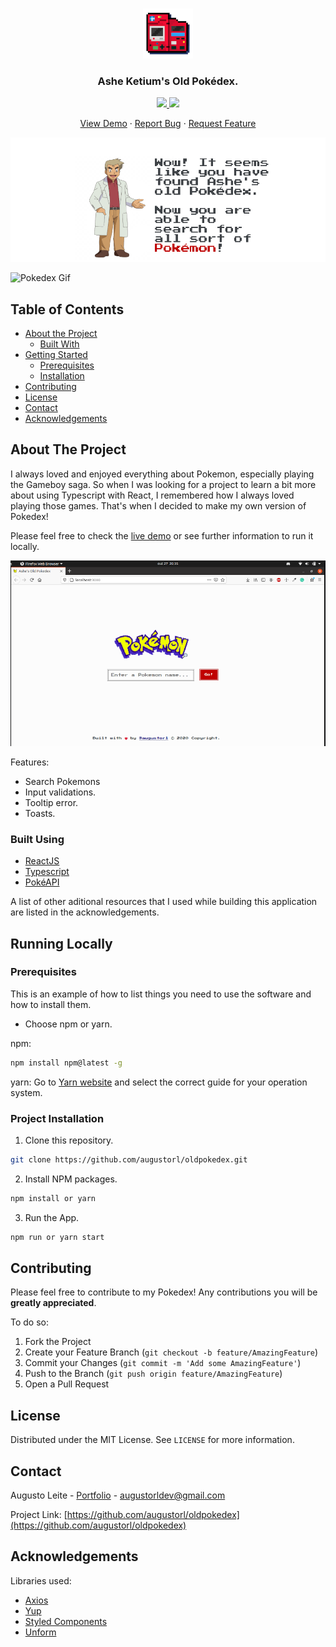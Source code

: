 <!--
*** Thanks for checking out this README Template. If you have a suggestion that would
*** make this better, please fork the repo and create a pull request or simply open
*** an issue with the tag "enhancement".
*** Thanks again! Now go create something AMAZING! :D
-->





<!-- PROJECT SHIELDS -->
<!--
*** I'm using markdown "reference style" links for readability.
*** Reference links are enclosed in brackets [ ] instead of parentheses ( ).
*** See the bottom of this document for the declaration of the reference variables
*** for contributors-url, forks-url, etc. This is an optional, concise syntax you may use.
*** https://www.markdownguide.org/basic-syntax/#reference-style-links
-->


<!-- PROJECT LOGO -->
<br />
<p align="center">
  <a href="https://github.com/augustorl/old-pokedex">
    <img src="images/logo.png" alt="Logo" width="80" height="80">
  </a>
  <h3 align="center">Ashe Ketium's Old Pokédex.</h3>
  <p align="center">
  <a href="https://github.com/augustorl/oldpokedex/LICENSE.txt">
  <img src="https://img.shields.io/github/license/othneildrew/Best-README-Template.svg?style=flat-square">
  </a> 
  <a href="https://linkedin.com/in/augustorl">
  <img src="https://img.shields.io/badge/-LinkedIn-black.svg?style=flat-square&logo=linkedin&colorB=555">
  </a>


  <p align="center">
    <a href="https://oldpokedex.netlify.app/">View Demo</a>
    ·
    <a href="https://github.com/augustorl/oldpokedex/issues">Report Bug</a>
    ·
    <a href="https://github.com/augustorl/oldpokedex/issues">Request Feature</a>
  </p>
</p>

![Professor Oak Intro][professor-oak]


![Pokedex Gif](https://github.com/augustorl/oldpokedex/images/oldpokedex.gif)


<!-- TABLE OF CONTENTS -->
## Table of Contents

* [About the Project](#about-the-project)
  * [Built With](#built-with)
* [Getting Started](#getting-started)
  * [Prerequisites](#prerequisites)
  * [Installation](#installation)
* [Contributing](#contributing)
* [License](#license)
* [Contact](#contact)
* [Acknowledgements](#acknowledgements)



<!-- ABOUT THE PROJECT -->
## About The Project

I always loved and enjoyed everything about Pokemon, especially playing the Gameboy saga. So when I was looking for a project to learn a bit more about using Typescript with React, I remembered how I always loved playing those games.
That's when I decided to make my own version of Pokedex! 

Please feel free to check the [live demo](https://oldpokedex.netlify.app/) or see further information to run it locally.

[![Pokedex Screen Shot][pokedex-screenshot]](https://oldpokedex.netlify.app/)

Features:
* Search Pokemons
* Input validations.
* Tooltip error.
* Toasts.

### Built Using
* [ReactJS](https://en.reactjs.org/)
* [Typescript](https://www.typescriptlang.org/)
* [PokéAPI](https://pokeapi.co/)

A list of other aditional resources that I used while building this application are listed in the acknowledgements.



<!-- GETTING STARTED -->
## Running Locally


### Prerequisites

This is an example of how to list things you need to use the software and how to install them.
* Choose npm or yarn. 

npm:
```sh
npm install npm@latest -g
```

yarn: Go to [Yarn website](https://classic.yarnpkg.com/en/docs/install) and select the correct guide for your operation system.

### Project Installation


1. Clone this repository.
```sh
git clone https://github.com/augustorl/oldpokedex.git
```
2. Install NPM packages.
```sh
npm install or yarn
```
3. Run the App.
```sh
npm run or yarn start
```
<!-- CONTRIBUTING -->
## Contributing

Please feel free to contribute to my Pokedex! Any contributions you will be **greatly appreciated**.

To do so:

1. Fork the Project
2. Create your Feature Branch (`git checkout -b feature/AmazingFeature`)
3. Commit your Changes (`git commit -m 'Add some AmazingFeature'`)
4. Push to the Branch (`git push origin feature/AmazingFeature`)
5. Open a Pull Request



<!-- LICENSE -->
## License

Distributed under the MIT License. See `LICENSE` for more information.



<!-- CONTACT -->
## Contact

Augusto Leite - [Portfolio](https://augustoleite.com) - augustorldev@gmail.com

Project Link: [https://github.com/augustorl/oldpokedex](https://github.com/augustorl/oldpokedex)


<!-- ACKNOWLEDGEMENTS -->
## Acknowledgements

Libraries used:
* [Axios](https://github.com/axios/axios)
* [Yup](https://github.com/jquense/yup)
* [Styled Components](https://styled-components.com/)
* [Unform](https://unform.dev)



<!-- MARKDOWN LINKS & IMAGES -->
<!-- https://www.markdownguide.org/basic-syntax/#reference-style-links -->
[contributors-shield]: https://img.shields.io/github/contributors/othneildrew/Best-README-Template.svg?style=flat-square
[contributors-url]: https://github.com/othneildrew/Best-README-Template/graphs/contributors
[forks-shield]: https://img.shields.io/github/forks/othneildrew/Best-README-Template.svg?style=flat-square
[forks-url]: https://github.com/othneildrew/Best-README-Template/network/members
[stars-shield]: https://img.shields.io/github/stars/othneildrew/Best-README-Template.svg?style=flat-square
[stars-url]: https://github.com/othneildrew/Best-README-Template/stargazers
[issues-shield]: https://img.shields.io/github/issues/othneildrew/Best-README-Template.svg?style=flat-square
[issues-url]: https://github.com/othneildrew/Best-README-Template/issues
[license-shield]: https://img.shields.io/github/license/othneildrew/Best-README-Template.svg?style=flat-square
[license-url]: https://github.com/othneildrew/Best-README-Template/blob/master/LICENSE.txt
[linkedin-shield]: https://img.shields.io/badge/-LinkedIn-black.svg?style=flat-square&logo=linkedin&colorB=555
[linkedin-url]: https://linkedin.com/in/augustorl
[product-screenshot]: images/screenshot.png
[professor-oak]: images/professoroak.png
[pokedex-screenshot]: images/screenshot.png
